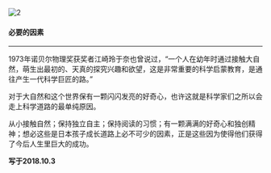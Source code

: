 ![2](https://gitee.com/pyshi3/pyshi3_library/raw/master/2018-zhou-piano/%E5%BF%85%E8%A6%81%E7%9A%84.jpg)

#### 必要的因素
-------

1973年诺贝尔物理奖获奖者江崎玲于奈也曾说过，“一个人在幼年时通过接触大自然，萌生出最初的、天真的探究兴趣和欲望，这是非常重要的科学启蒙教育，是通往产生一代科学巨匠的路。”


对于大自然和这个世界保有一颗闪闪发亮的好奇心，也许这就是科学家们之所以会走上科学道路的最单纯原因。

从小接触自然；保持独立自主；保持阅读的习惯；有一颗满满的好奇心和独创精神；想必这些是日本孩子成长道路上必不可少的因素，正是这些因为使得他们获得了今后人生里巨大的成功。




**写于2018.10.3**